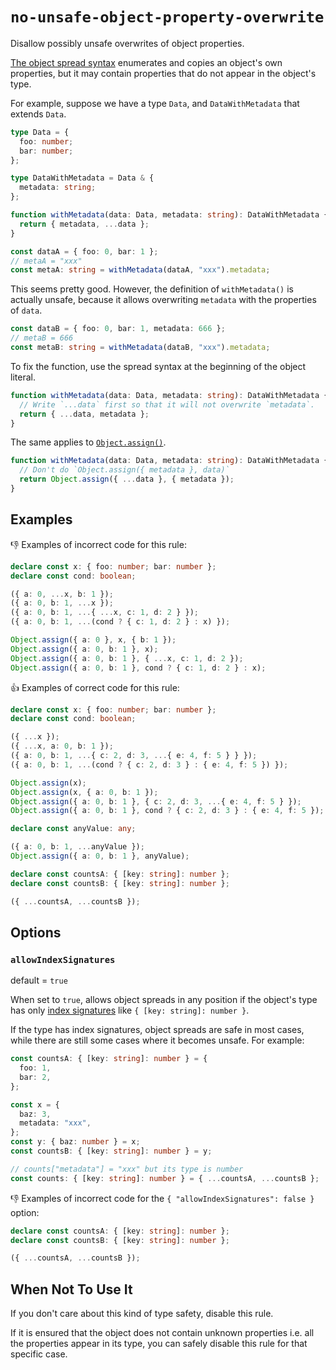 # `no-unsafe-object-property-overwrite`

Disallow possibly unsafe overwrites of object properties.

[The object spread syntax](https://developer.mozilla.org/en-US/docs/Web/JavaScript/Reference/Operators/Spread_syntax) enumerates and copies an object's own properties, but it may contain properties that do not appear in the object's type.

For example, suppose we have a type `Data`, and `DataWithMetadata` that extends `Data`.

``` ts
type Data = {
  foo: number;
  bar: number;
};

type DataWithMetadata = Data & {
  metadata: string;
};

function withMetadata(data: Data, metadata: string): DataWithMetadata {
  return { metadata, ...data };
}

const dataA = { foo: 0, bar: 1 };
// metaA = "xxx"
const metaA: string = withMetadata(dataA, "xxx").metadata;
```

This seems pretty good.
However, the definition of `withMetadata()` is actually unsafe, because it allows overwriting `metadata` with the properties of `data`.

``` ts
const dataB = { foo: 0, bar: 1, metadata: 666 };
// metaB = 666
const metaB: string = withMetadata(dataB, "xxx").metadata;
```

To fix the function, use the spread syntax at the beginning of the object literal.

``` ts
function withMetadata(data: Data, metadata: string): DataWithMetadata {
  // Write `...data` first so that it will not overwrite `metadata`.
  return { ...data, metadata };
}
```

The same applies to [`Object.assign()`](https://developer.mozilla.org/en-US/docs/Web/JavaScript/Reference/Global_Objects/Object/assign).

``` ts
function withMetadata(data: Data, metadata: string): DataWithMetadata {
  // Don't do `Object.assign({ metadata }, data)`
  return Object.assign({ ...data }, { metadata });
}
```

## Examples

👎 Examples of incorrect code for this rule:

``` ts
declare const x: { foo: number; bar: number };
declare const cond: boolean;

({ a: 0, ...x, b: 1 });
({ a: 0, b: 1, ...x });
({ a: 0, b: 1, ...{ ...x, c: 1, d: 2 } });
({ a: 0, b: 1, ...(cond ? { c: 1, d: 2 } : x) });

Object.assign({ a: 0 }, x, { b: 1 });
Object.assign({ a: 0, b: 1 }, x);
Object.assign({ a: 0, b: 1 }, { ...x, c: 1, d: 2 });
Object.assign({ a: 0, b: 1 }, cond ? { c: 1, d: 2 } : x);
```

👍 Examples of correct code for this rule:

``` ts
declare const x: { foo: number; bar: number };
declare const cond: boolean;

({ ...x });
({ ...x, a: 0, b: 1 });
({ a: 0, b: 1, ...{ c: 2, d: 3, ...{ e: 4, f: 5 } } });
({ a: 0, b: 1, ...(cond ? { c: 2, d: 3 } : { e: 4, f: 5 }) });

Object.assign(x);
Object.assign(x, { a: 0, b: 1 });
Object.assign({ a: 0, b: 1 }, { c: 2, d: 3, ...{ e: 4, f: 5 } });
Object.assign({ a: 0, b: 1 }, cond ? { c: 2, d: 3 } : { e: 4, f: 5 });

declare const anyValue: any;

({ a: 0, b: 1, ...anyValue });
Object.assign({ a: 0, b: 1 }, anyValue);

declare const countsA: { [key: string]: number };
declare const countsB: { [key: string]: number };

({ ...countsA, ...countsB });
```

## Options
### `allowIndexSignatures`

default = `true`

When set to `true`, allows object spreads in any position if the object's type has only [index signatures](https://www.typescriptlang.org/docs/handbook/2/objects.html#index-signatures) like `{ [key: string]: number }`.

If the type has index signatures, object spreads are safe in most cases, while there are still some cases where it becomes unsafe.
For example:

``` ts
const countsA: { [key: string]: number } = {
  foo: 1,
  bar: 2,
};

const x = {
  baz: 3,
  metadata: "xxx",
};
const y: { baz: number } = x;
const countsB: { [key: string]: number } = y;

// counts["metadata"] = "xxx" but its type is number
const counts: { [key: string]: number } = { ...countsA, ...countsB };
```

👎 Examples of incorrect code for the `{ "allowIndexSignatures": false }` option:

``` ts
declare const countsA: { [key: string]: number };
declare const countsB: { [key: string]: number };

({ ...countsA, ...countsB });
```

## When Not To Use It

If you don't care about this kind of type safety, disable this rule.

If it is ensured that the object does not contain unknown properties i.e. all the properties appear in its type, you can safely disable this rule for that specific case.
